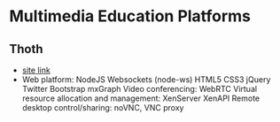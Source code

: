 # Multimedia Education Platforms

## Thoth
* [site link](https://github.com/saada/Thoth)
* Web platform: NodeJS Websockets (node-ws) HTML5 CSS3 jQuery Twitter Bootstrap mxGraph Video conferencing: WebRTC Virtual resource allocation and management: XenServer XenAPI Remote desktop control/sharing: noVNC, VNC proxy
